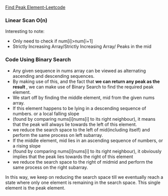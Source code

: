 [Find Peak Element-Leetcode](https://leetcode.com/problems/find-peak-element/)

### Linear Scan O(n)
Interesting to note:
- Only need to check if num[i]>num[i+1]
- Strictly Increasing Array/Strictly Increasing Array/ Peaks in the mid

### Code Using Binary Search 

- Any given sequence in nums array can be viewed as alternating ascending and descending sequences. 
- By making use of this, and the fact that <b> we can return any peak as the result </b>, we can make use of Binary Search to find the required peak element.
- We start off by finding the middle element, mid from the given nums array. 
- If this element happens to be lying in a descending sequence of numbers. or a local falling slope
- (found by comparing nums[i]nums[i] to its right neighbour), it means that the peak will always lie towards the left of this element. 
- we reduce the search space to the left of mid(including itself) and perform the same process on left subarray.
- If the middle element, mid lies in an ascending sequence of numbers, or a rising slope
- (found by comparing nums[i]nums[i] to its right neighbour), it obviously implies that the peak lies towards the right of this element
- we reduce the search space to the right of midmid and perform the same process on the right subarray.

In this way, we keep on reducing the search space till we eventually reach a state where only one element is remaining in the search space. This single element is the peak element.

```

```
